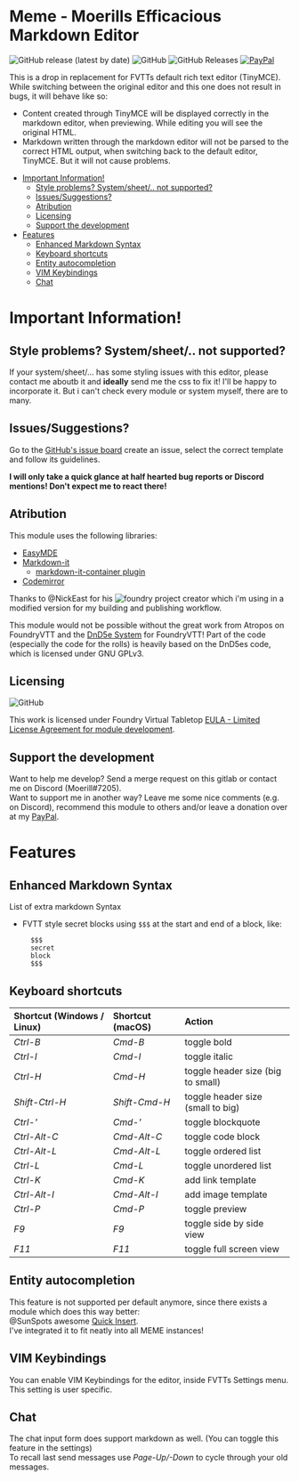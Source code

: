 # Meme - Moerills Efficacious Markdown Editor <!-- omit in toc -->
<img alt="GitHub release (latest by date)" src="https://img.shields.io/github/v/release/moerill/fvtt-markdown-editor?style=flat-square"> <img alt="GitHub" src="https://img.shields.io/github/license/moerill/fvtt-markdown-editor?style=flat-square"> <img alt="GitHub Releases" src="https://img.shields.io/github/downloads/moerill/fvtt-markdown-editor/latest/total?style=flat-square">  [![PayPal](https://img.shields.io/badge/Donate-PayPal-blue?style=flat-square)](https://www.paypal.com/cgi-bin/webscr?cmd=_s-xclick&hosted_button_id=FYZ294SP2JBGS&source=url)

This is a drop in replacement for FVTTs default rich text editor (TinyMCE).  
While switching between the original editor and this one does not result in bugs, it will behave like so:
* Content created through TinyMCE will be displayed correctly in the markdown editor, when previewing. While editing you will see the original HTML.
* Markdown written through the markdown editor will not be parsed to the correct HTML output, when switching back to the default editor, TinyMCE. But it will not cause problems.

- [Important Information!](#important-information)
  - [Style problems? System/sheet/.. not supported?](#style-problems-systemsheet-not-supported)
  - [Issues/Suggestions?](#issuessuggestions)
  - [Atribution](#atribution)
  - [Licensing](#licensing)
  - [Support the development](#support-the-development)
- [Features](#features)
  - [Enhanced Markdown Syntax](#enhanced-markdown-syntax)
  - [Keyboard shortcuts](#keyboard-shortcuts)
  - [Entity autocompletion](#entity-autocompletion)
  - [VIM Keybindings](#vim-keybindings)
  - [Chat](#chat)

# Important Information!

## Style problems? System/sheet/.. not supported?
If your system/sheet/... has some styling issues with this editor, please contact me aboutb it and **ideally** send me the css to fix it! I'll be happy to incorporate it. But i can't check every module or system myself, there are to many.

## Issues/Suggestions?
Go to the [GitHub's issue board](https://github.com/Moerill/fvtt-markdown-editor/issues) create an issue, select the correct template and follow its guidelines.

**I will only take a quick glance at half hearted bug reports or Discord mentions! Don't expect me to react there!**

## Atribution
This module uses the following libraries:
* [EasyMDE](https://github.com/Ionaru/easy-markdown-editor)
* [Markdown-it](https://github.com/markdown-it/markdown-it)  
  * [markdown-it-container plugin](https://github.com/markdown-it/markdown-it-container)
* [Codemirror](https://codemirror.net/)
  
Thanks to @NickEast for his ![foundry project creator](https://gitlab.com/foundry-projects/foundry-pc/create-foundry-project) which i'm using in a modified version for my building and publishing workflow.

This module would not be possible without the great work from Atropos on FoundryVTT and the [DnD5e System](https://gitlab.com/foundrynet/dnd5e) for FoundryVTT! Part of the code (especially the code for the rolls) is heavily based on the DnD5es code, which is licensed under GNU GPLv3.

## Licensing
<img alt="GitHub" src="https://img.shields.io/github/license/moerill/fvtt-markdown-editor?style=flat">

This work is licensed under Foundry Virtual Tabletop [EULA - Limited License Agreement for module development](https://foundryvtt.com/article/license/).

## Support the development
Want to help me develop? Send a merge request on this gitlab or contact me on Discord (Moerill#7205).  
Want to support me in another way? 
Leave me some nice comments (e.g. on Discord), recommend this module to others and/or leave a donation over at my [PayPal](https://www.paypal.com/cgi-bin/webscr?cmd=_s-xclick&hosted_button_id=FYZ294SP2JBGS&source=url).

# Features
## Enhanced Markdown Syntax
List of extra markdown Syntax
- FVTT style secret blocks using ``$$$`` at the start and end of a block, like:
  ```
	$$$
	secret 
	block
	$$$
	```

## Keyboard shortcuts

Shortcut (Windows / Linux) | Shortcut (macOS) | Action
:--- | :--- | :---
*Ctrl-B* | *Cmd-B* | toggle bold
*Ctrl-I* | *Cmd-I* | toggle italic
*Ctrl-H* | *Cmd-H* | toggle header size (big to small)
*Shift-Ctrl-H* | *Shift-Cmd-H* | toggle header size (small to big)
*Ctrl-'* | *Cmd-'* | toggle blockquote
*Ctrl-Alt-C* | *Cmd-Alt-C* | toggle code block
*Ctrl-Alt-L* | *Cmd-Alt-L* | toggle ordered list
*Ctrl-L* | *Cmd-L* | toggle unordered list
*Ctrl-K* | *Cmd-K* | add link template
*Ctrl-Alt-I* | *Cmd-Alt-I* | add image template
*Ctrl-P* | *Cmd-P* | toggle preview
*F9* | *F9* | toggle side by side view
*F11* | *F11* | toggle full screen view

## Entity autocompletion

This feature is not supported per default anymore, since there exists a module which does this way better:  
@SunSpots awesome [Quick Insert](https://gitlab.com/fvtt-modules-lab/quick-insert/).  
I've integrated it to fit neatly into all MEME instances!

## VIM Keybindings
You can enable VIM Keybindings for the editor, inside FVTTs Settings menu. This setting is user specific.

## Chat
The chat input form does support markdown as well. (You can toggle this feature in the settings)  
To recall last send messages use *Page-Up/-Down* to cycle through your old messages.
